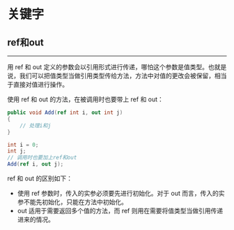 # 关键字

## ref和out

---

用 ref 和 out 定义的参数会以引用形式进行传递，哪怕这个参数是值类型。也就是说，我们可以把值类型当做引用类型传给方法，方法中对值的更改会被保留，相当于直接对值进行操作。

使用 ref 和 out 的方法，在被调用时也要带上 ref 和 out：

```csharp
public void Add(ref int i, out int j)
{
    // 处理i和j
}

int i = 0;
int j;
// 调用时也要加上ref和out
Add(ref i, out j);
```

ref 和 out 的区别如下：

* 使用 ref 参数时，传入的实参必须要先进行初始化。对于 out 而言，传入的实参不能先初始化，只能在方法中初始化。
* out 适用于需要返回多个值的方法，而 ref 则用在需要将值类型当做引用传递进来的情况。